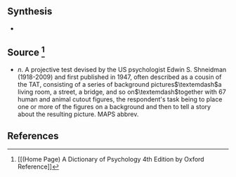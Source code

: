 ## Synthesis
- 
## Source [^1]
- $n$. A projective test devised by the US psychologist Edwin S. Shneidman (1918-2009) and first published in 1947, often described as a cousin of the TAT, consisting of a series of background pictures$\textemdash$a living room, a street, a bridge, and so on$\textemdash$together with 67 human and animal cutout figures, the respondent's task being to place one or more of the figures on a background and then to tell a story about the resulting picture. MAPS abbrev.
## References

[^1]: [[(Home Page) A Dictionary of Psychology 4th Edition by Oxford Reference]]